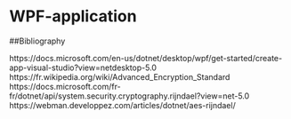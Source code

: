 # WPF-application

##Bibliography

<p>
  https://docs.microsoft.com/en-us/dotnet/desktop/wpf/get-started/create-app-visual-studio?view=netdesktop-5.0
https://fr.wikipedia.org/wiki/Advanced_Encryption_Standard
  https://docs.microsoft.com/fr-fr/dotnet/api/system.security.cryptography.rijndael?view=net-5.0
  https://webman.developpez.com/articles/dotnet/aes-rijndael/
</p>
